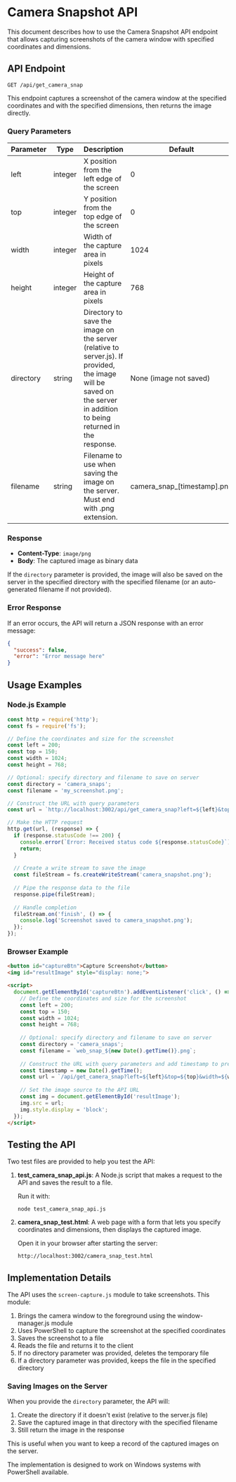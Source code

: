 # Camera Snapshot API

This document describes how to use the Camera Snapshot API endpoint that allows capturing screenshots of the camera window with specified coordinates and dimensions.

## API Endpoint

```
GET /api/get_camera_snap
```

This endpoint captures a screenshot of the camera window at the specified coordinates and with the specified dimensions, then returns the image directly.

### Query Parameters

| Parameter | Type    | Description                                   | Default |
|-----------|---------|-----------------------------------------------|---------|
| left      | integer | X position from the left edge of the screen   | 0       |
| top       | integer | Y position from the top edge of the screen    | 0       |
| width     | integer | Width of the capture area in pixels           | 1024    |
| height    | integer | Height of the capture area in pixels          | 768     |
| directory | string  | Directory to save the image on the server (relative to server.js). If provided, the image will be saved on the server in addition to being returned in the response. | None (image not saved) |
| filename  | string  | Filename to use when saving the image on the server. Must end with .png extension. | camera_snap_[timestamp].png |

### Response

- **Content-Type**: `image/png`
- **Body**: The captured image as binary data

If the `directory` parameter is provided, the image will also be saved on the server in the specified directory with the specified filename (or an auto-generated filename if not provided).

### Error Response

If an error occurs, the API will return a JSON response with an error message:

```json
{
  "success": false,
  "error": "Error message here"
}
```

## Usage Examples

### Node.js Example

```javascript
const http = require('http');
const fs = require('fs');

// Define the coordinates and size for the screenshot
const left = 200;
const top = 150;
const width = 1024;
const height = 768;

// Optional: specify directory and filename to save on server
const directory = 'camera_snaps';
const filename = 'my_screenshot.png';

// Construct the URL with query parameters
const url = `http://localhost:3002/api/get_camera_snap?left=${left}&top=${top}&width=${width}&height=${height}&directory=${directory}&filename=${filename}`;

// Make the HTTP request
http.get(url, (response) => {
  if (response.statusCode !== 200) {
    console.error(`Error: Received status code ${response.statusCode}`);
    return;
  }
  
  // Create a write stream to save the image
  const fileStream = fs.createWriteStream('camera_snapshot.png');
  
  // Pipe the response data to the file
  response.pipe(fileStream);
  
  // Handle completion
  fileStream.on('finish', () => {
    console.log('Screenshot saved to camera_snapshot.png');
  });
});
```

### Browser Example

```html
<button id="captureBtn">Capture Screenshot</button>
<img id="resultImage" style="display: none;">

<script>
  document.getElementById('captureBtn').addEventListener('click', () => {
    // Define the coordinates and size for the screenshot
    const left = 200;
    const top = 150;
    const width = 1024;
    const height = 768;
    
    // Optional: specify directory and filename to save on server
    const directory = 'camera_snaps';
    const filename = `web_snap_${new Date().getTime()}.png`;
    
    // Construct the URL with query parameters and add timestamp to prevent caching
    const timestamp = new Date().getTime();
    const url = `/api/get_camera_snap?left=${left}&top=${top}&width=${width}&height=${height}&directory=${directory}&filename=${filename}&_t=${timestamp}`;
    
    // Set the image source to the API URL
    const img = document.getElementById('resultImage');
    img.src = url;
    img.style.display = 'block';
  });
</script>
```

## Testing the API

Two test files are provided to help you test the API:

1. **test_camera_snap_api.js**: A Node.js script that makes a request to the API and saves the result to a file.
   
   Run it with:
   ```
   node test_camera_snap_api.js
   ```

2. **camera_snap_test.html**: A web page with a form that lets you specify coordinates and dimensions, then displays the captured image.
   
   Open it in your browser after starting the server:
   ```
   http://localhost:3002/camera_snap_test.html
   ```

## Implementation Details

The API uses the `screen-capture.js` module to take screenshots. This module:

1. Brings the camera window to the foreground using the window-manager.js module
2. Uses PowerShell to capture the screenshot at the specified coordinates
3. Saves the screenshot to a file
4. Reads the file and returns it to the client
5. If no directory parameter was provided, deletes the temporary file
6. If a directory parameter was provided, keeps the file in the specified directory

### Saving Images on the Server

When you provide the `directory` parameter, the API will:

1. Create the directory if it doesn't exist (relative to the server.js file)
2. Save the captured image in that directory with the specified filename
3. Still return the image in the response

This is useful when you want to keep a record of the captured images on the server.

The implementation is designed to work on Windows systems with PowerShell available.
